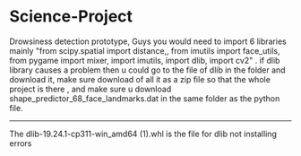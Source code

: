 # Science-Project
Drowsiness detection prototype,
Guys you would need to import 6 libraries mainly "from scipy.spatial import distance,,
from imutils import face_utils,
from pygame import mixer,
import imutils,
import dlib,
import cv2" .
if dlib library causes a problem then u could go to the file of dlib in the folder and download it,
make sure download of all it as a zip file so that the whole project is there ,
and make sure u download shape_predictor_68_face_landmarks.dat in the same folder as the python file.
_____________________________________________________________________________________________________________________________________________
The dlib-19.24.1-cp311-win_amd64 (1).whl is the file for dlib not installing errors

